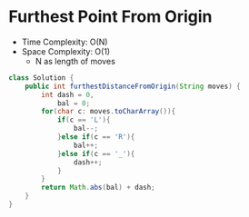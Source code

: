 # Furthest Point From Origin

- Time Complexity: O(N)
- Space Complexity: O(1)
  - N as length of moves

```java
class Solution {
    public int furthestDistanceFromOrigin(String moves) {
        int dash = 0,
            bal = 0;
        for(char c: moves.toCharArray()){
            if(c == 'L'){
                bal--;
            }else if(c == 'R'){
                bal++;
            }else if(c == '_'){
                dash++;
            }
        }
        return Math.abs(bal) + dash;
    }
}
```
